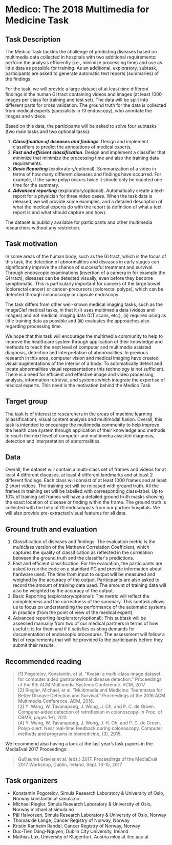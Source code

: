 # Medico: The 2018 Multimedia for Medicine Task 

## Task Description
The Medico Task tackles the challenge of predicting diseases based on multimedia data collected in hospitals with two additional requirements: perform the analysis efficiently (i.e., minimize processing time) and use as little data as possible for training. As an additional, exploratory, subtask, participants are asked to generate automatic text reports (summaries) of the findings. 

For the task, we will provide a large dataset of at least nine different findings in the human GI tract containing videos and images (at least 1000 images per class for training and test set). The data will be split into different parts for cross validation. The ground truth for the data is collected from medical experts (specialists in GI endoscopy), who annotate the images and videos.

Based on this data, the participants will be asked to solve four subtasks (two main tasks and two optional tasks):

1. ***Classification of diseases and findings***. Design and implement classifiers to predict the annotations of medical experts.
2. ***Fast and efficient classification***. Design and implement a classifier that minimize that minimize the processing time and also the training data requirements.
3. ***Basic Reporting*** (exploratory/optional). Summarization of a video in terms of how many different diseases and findings have occurred. For example, if the same polyp occurs twice it should only be counted one time for the summary.
4. ***Advanced reporting*** (exploratory/optional). Automatically create a text-report for a physician for three video cases. When the task data is released, we will provide some examples, and a detailed description of what the medical experts do with the report (a definition of what a text report is and what should capture and how).

The dataset is publicly available for participants and other multimedia researchers without any restriction.

## Task motivation
In some areas of the human body, such as the GI tract, which is the focus of this task, the detection of abnormalities and diseases in early stages can significantly improve the chance of successful treatment and survival. Through endoscopic examinations (insertion of a camera in for example the GI tract), diseases can be detected visually, even before they become symptomatic. This is particularly important for cancers of the large bowel (colorectal cancer) or cancer-precursors (colorectal polyps), which can be detected through colonoscopy or capsule endoscopy. 

The task differs from other well-known medical imaging tasks, such as the ImageClef medical tasks, in that it (i) uses multimedia data (videos and images) and not medical imaging data (CT scans, etc.), (ii) requires using as little training data as possible and (iii) evaluates the approaches also regarding processing time. 

We hope that this task will encourage the multimedia community to help to improve the healthcare system through application of their knowledge and methods to reach the next level of computer and multimedia assisted diagnosis, detection and interpretation of abnormalities. In previous research in this area, computer vision and medical imaging have created visual augmentations of the interior of a body. To automatically detect and locate abnormalities visual representations this technology is not sufficient. There is a need for efficient and effective image and video processing, analysis, information retrieval, and systems which integrate the expertise of medical experts. This need is the motivation behind the Medico Task.

## Target group
The task is of interest to researchers in the areas of machine learning (classification), visual content analysis and multimodal fusion. Overall, this task is intended to encourage the multimedia community to help improve the health care system through application of their knowledge and methods to reach the next level of computer and multimedia assisted diagnosis, detection and interpretation of abnormalities. 

## Data
Overall, the dataset will contain a multi-class set of frames and videos for at least 4 different diseases, at least 4 different landmarks and at least 2 different findings. Each class will consist of at least 1000 frames and at least 2 short videos. The training set will be released with ground truth. All the frames in training set will be labelled with corresponding class-label. Up to 10% of training set frames will have a detailed ground truth masks showing the exact location of disease or finding within the frame. The ground truth is collected with the help of GI endoscopists from our partner hospitals. We will also provide pre-extracted visual features for all data. 

## Ground truth and evaluation
1. Classification of diseases and findings: The evaluation metric is the multiclass version of the Mathews Correlation Coefficient, which captures the quality of classification as reflected in the correlation between the ground truth and the classifier's predictions. 
2. Fast and efficient classification: For the evaluation, the participants are asked to run the code on a standard PC and provide information about hardware used. The time from input to output will be measured and weighed by the accuracy of the output. Participants are also asked to record the amount of training data used. The amount of training data will also be weighted by the accuracy of the output.
3. Basic Reporting (exploratory/optional): The metric will reflect the completeness and the correctness of the summary. This subtask allows us to focus on understanding the performance of the automatic systems in practice (from the point of view of the medical expert).
4. Advanced reporting (exploratory/optional): This subtask will be assessed manually from two of our medical partners in terms of how useful it is for them and if it satisfies existing demands for documentation of endoscopic procedures. The assessment will follow a list of requirements that will be provided to the participants before they submit their results.

## Recommended reading
> [1] Pogorelov, Konstantin, et al. "Kvasir: a multi-class image dataset for computer aided gastrointestinal disease detection." Proceedings of the 8th ACM Multimedia Systems Conference. ACM, 2017.  
> [2] Riegler, Michael, et al. "Multimedia and Medicine: Teammates for Better Disease Detection and Survival." Proceedings of the 2016 ACM Multimedia Conference. ACM, 2016.  
> [3] Y. Wang, W. Tavanapong, J. Wong, J. Oh, and P. C. de Groen. Computer-aided detection of retroflexion in colonoscopy. In Proc. of CBMS, pages 1–6, 2011.  
> [4] Y. Wang, W. Tavanapong, J. Wong, J. H. Oh, and P. C. de Groen. Polyp-alert: Near real-time feedback during colonoscopy. Computer methods and programs in biomedicine, (3), 2015.  

We recommend also having a look at the last year’s task papers in the MediaEval 2017 Proceedings:
> Guillaume Gravier et al. (eds.) 2017. Proceedings of the MediaEval 2017 Workshop, Dublin, Ireland, Sept. 13-15, 2017.

## Task organizers
- Konstantin Pogorelov, Simula Research Laboratory & University of Oslo, Norway konstantin at simula.no
- Michael Riegler, Simula Research Laboratory & University of Oslo, Norway michael at simula.no
- Pål Halvorsen, Simula Research Laboratory & University of Oslo, Norway
- Thomas de Lange, Cancer Registry of Norway, Norway
- Kristin Ranheim Randel, Cancer Registry of Norway, Norway
- Duc-Tien Dang-Nguyen, Dublin City University, Ireland
- Mathias Lux, University of Klagenfurt, Austria mlux at itec.aau.at
